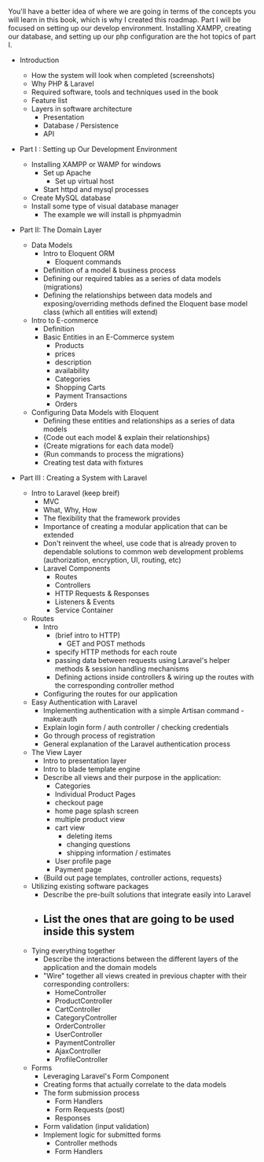 You'll have a better idea of where we are going in terms of the concepts you will learn in this book, which is why I created this roadmap. Part I will be focused on setting up our develop environment. Installing XAMPP, creating our database, and setting up our php configuration are the hot topics of part I.

- Introduction
    - How the system will look when completed (screenshots)
    - Why PHP & Laravel
    - Required software, tools and techniques used in the book
    - Feature list
    - Layers in software architecture
        - Presentation
        - Database / Persistence
        - API

- Part I : Setting up Our Development Environment
    - Installing XAMPP or WAMP for windows
        - Set up Apache
            - Set up virtual host
        - Start httpd and mysql processes   
    - Create MySQL database
    - Install some type of visual database manager
        - The example we will install is phpmyadmin
- Part II: The Domain Layer
    - Data Models
        - Intro to Eloquent ORM
            - Eloquent commands
        - Definition of a model & business process
        - Defining our required tables as a series of data models (migrations)
        - Defining the relationships between data models and exposing/overriding methods defined the Eloquent base model class (which all entities will extend)
    - Intro to E-commerce
        - Definition
        - Basic Entities in an E-Commerce system
            - Products
            - prices
            - description
            - availability
            - Categories
            - Shopping Carts
            - Payment Transactions
            - Orders
    - Configuring Data Models with Eloquent
        - Defining these entities and relationships as a series of data models
        - {Code out each model & explain their relationships}
        - {Create migrations for each data model}
        - {Run commands to process the migrations}
        - Creating test data with fixtures
- Part III : Creating a System with Laravel
    - Intro to Laravel (keep breif)
        - MVC
        - What, Why, How
        - The flexibility that the framework provides
        - Importance of creating a modular application that can be extended
        - Don't reinvent the wheel, use code that is already proven to dependable solutions to common web development problems (authorization, encryption, UI, routing, etc)
        - Laravel Components
            - Routes
            - Controllers
            - HTTP Requests & Responses
            - Listeners & Events
            - Service Container
    - Routes
        - Intro
            - (brief intro to HTTP)
                - GET and POST methods
            - specify HTTP methods for each route
            - passing data between requests using Laravel's helper methods & session handling mechanisms
            - Defining actions inside controllers & wiring up the routes with the corresponding controller method
        - Configuring the routes for our application
    - Easy Authentication with Laravel
        - Implementing authentication with a simple Artisan command - make:auth
        - Explain login form / auth controller / checking credentials
        - Go through process of registration
        - General explanation of the Laravel authentication process
    - The View Layer
        - Intro to presentation layer
        - Intro to blade template engine
        - Describe all views and their purpose in the application: 
            - Categories
            - Individual Product Pages
            - checkout page
            - home page splash screen
            - multiple product view
            - cart view
                - deleting items
                - changing questions
                - shipping information / estimates 
            - User profile page
            - Payment page
        - {Build out page templates, controller actions, requests}
    - Utilizing existing software packages 
        - Describe the pre-built solutions that integrate easily into Laravel
        - List the ones that are going to be used inside this system
            - 
    - Tying everything together
        - Describe the interactions between the different layers of the application and the domain models
        - "Wire" together all views created in previous chapter with their corresponding controllers:
            - HomeController
            - ProductController
            - CartController
            - CategoryController
            - OrderController
            - UserController
            - PaymentController
            - AjaxController
            - ProfileController
    - Forms
        - Leveraging Laravel's Form Component
        - Creating forms that actually correlate to the data models
        - The form submission process
            - Form Handlers
            - Form Requests (post)
            - Responses
        - Form validation (input validation)
        - Implement logic for submitted forms 
            - Controller methods
            - Form Handlers
    